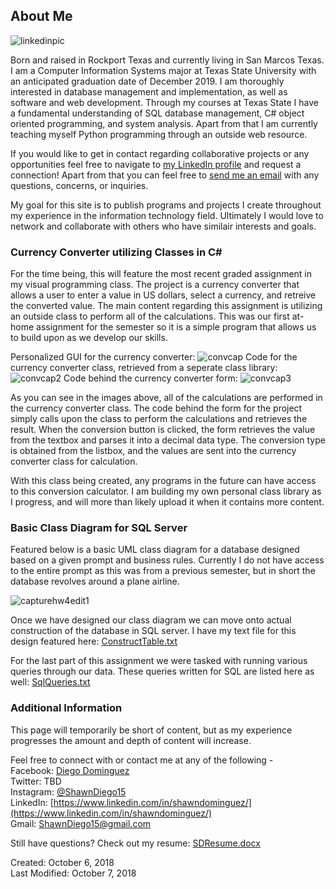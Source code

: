 ## About Me

![linkedinpic](https://user-images.githubusercontent.com/43920487/46579264-8ca97b80-c9d3-11e8-9960-f32e771fe62d.jpg)

Born and raised in Rockport Texas and currently living in San Marcos Texas. I am a Computer Information Systems major at Texas State University with an anticipated graduation date of December 2019. I am thoroughly interested in database management and implementation, as well as software and web development. Through my courses at Texas State I have a fundamental understanding of SQL database management, C# object oriented programming, and system analysis. Apart from that I am currently teaching myself Python programming through an outside web resource.
	

If you would like to get in contact regarding collaborative projects or any opportunities feel free to navigate to [my LinkedIn profile](https://www.linkedin.com/in/shawndominguez/) and request a connection! Apart from that you can feel free to <a href="mailto:shawndiego15@gmail.com">send me an email</a> with any questions, concerns, or inquiries.

My goal for this site is to publish programs and projects I create throughout my experience in the information technology field. Ultimately I would love to network and collaborate with others who have similair interests and goals.

### Currency Converter utilizing Classes in C#

For the time being, this will feature the most recent graded assignment in my visual programming class. The project is a currency converter that allows a user to enter a value in US dollars, select a currency, and retreive the converted value. The main content regarding this assignment is utilizing an outside class to perform all of the calculations. This was our first at-home assignment for the semester so it is a simple program that allows us to build upon as we develop our skills.

Personalized GUI for the currency converter:
![convcap](https://user-images.githubusercontent.com/43920487/46579610-d053b380-c9da-11e8-862e-3c01828fcb73.JPG)
Code for the currency converter class, retrieved from a seperate class library:
![convcap2](https://user-images.githubusercontent.com/43920487/46579608-d053b380-c9da-11e8-9872-c7f350b0926b.JPG)
Code behind the currency converter form:
![convcap3](https://user-images.githubusercontent.com/43920487/46579609-d053b380-c9da-11e8-8cc3-96be47e9c619.JPG)


As you can see in the images above, all of the calculations are performed in the currency converter class. The code behind the form for the project simply calls upon the class to perform the calculations and retrieves the result. When the conversion button is clicked, the form retrieves the value from the textbox and parses it into a decimal data type. The conversion type is obtained from the listbox, and the values are sent into the currency converter class for calculation.

With this class being created, any programs in the future can have access to this conversion calculator. I am building my own personal class library as I progress, and will more than likely upload it when it contains more content.


### Basic Class Diagram for SQL Server

Featured below is a basic UML class diagram for a database designed based on a given prompt and business rules. Currently I do not have access to the entire prompt as this was from a previous semester, but in short the database revolves around a plane airline.

![capturehw4edit1](https://user-images.githubusercontent.com/43920487/46579821-5ae9e200-c9de-11e8-8941-447d5e5755cc.JPG)

Once we have designed our class diagram we can move onto actual construction of the database in SQL server. I have my text file for this design featured here: [ConstructTable.txt](https://github.com/ShawnDominguezDEV/homepage/files/2453722/ConstructTable.txt)


For the last part of this assignment we were tasked with running various queries through our data. These queries written for SQL are listed here as well: 
[SqlQueries.txt](https://github.com/ShawnDominguezDEV/homepage/files/2453723/SqlQueries.txt)


### Additional Information

This page will temporarily be short of content, but as my experience progresses the amount and depth of content will increase.

Feel free to connect with or contact me at any of the following - <br />
Facebook: [Diego Dominguez](https://www.facebook.com/diego.dominguez.9277?ref=bookmarks) <br />
Twitter: TBD <br />
Instagram: [@ShawnDiego15](https://www.instagram.com/shawndiego15/?hl=en)<br />
LinkedIn: [https://www.linkedin.com/in/shawndominguez/](https://www.linkedin.com/in/shawndominguez/)<br />
Gmail: <a href="mailto:shawndiego15@gmail.com">ShawnDiego15@gmail.com</a><br />

Still have questions? Check out my resume: [SDResume.docx](https://github.com/ShawnDominguezDEV/homepage/files/2453759/SDResume.docx)

Created: October 6, 2018<br />
Last Modified: October 7, 2018


